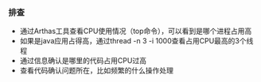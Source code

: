### 排查
- 通过Arthas工具查看CPU使用情况（top命令），可以看到是哪个进程占用高
- 如果是java应用占得高，通过thread -n 3 -i 1000查看占用CPU最高的3个线程
- 通过信息确认是哪里的代码占用CPU过高
- 查看代码确认问题所在，比如频繁的什么操作处理
